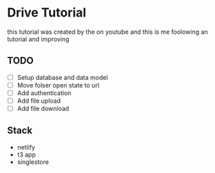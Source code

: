 # Drive Tutorial

this tutorial was created by the on youtube and this is me foolowing an tutorial and improving

## TODO 

- [ ] Setup database and data model
- [ ] Move folser open state to url
- [ ] Add authentication
- [ ] Add file upload
- [ ] Add file download

## Stack

- netlify
- t3 app
- singlestore
